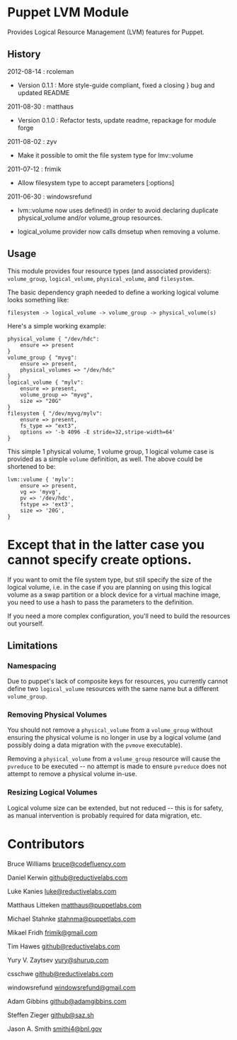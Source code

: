 Puppet LVM Module
=================

Provides Logical Resource Management (LVM) features for Puppet.

History
-------
2012-08-14 : rcoleman

  * Version 0.1.1 : More style-guide compliant, fixed a closing } bug and updated README

2011-08-30 : matthaus

  * Version 0.1.0 : Refactor tests, update readme, repackage for module forge

2011-08-02 : zyv

  * Make it possible to omit the file system type for lmv::volume

2011-07-12 : frimik

  * Allow filesystem type to accept parameters [:options]

2011-06-30 : windowsrefund

  * lvm::volume now uses defined() in order to avoid declaring duplicate
    physical_volume and/or volume_group resources.

  * logical_volume provider now calls dmsetup when removing a volume.

Usage
-----

This module provides four resource types (and associated providers):
`volume_group`, `logical_volume`, `physical_volume`, and `filesystem`.

The basic dependency graph needed to define a working logical volume
looks something like:

    filesystem -> logical_volume -> volume_group -> physical_volume(s)

Here's a simple working example:

    physical_volume { "/dev/hdc":
        ensure => present
    }
    volume_group { "myvg":
        ensure => present,
        physical_volumes => "/dev/hdc"
    }
    logical_volume { "mylv":
        ensure => present,
        volume_group => "myvg",
        size => "20G"
    }
    filesystem { "/dev/myvg/mylv":
        ensure => present,
        fs_type => "ext3",
        options => '-b 4096 -E stride=32,stripe-width=64'
    }

This simple 1 physical volume, 1 volume group, 1 logical volume case
is provided as a simple `volume` definition, as well.  The above could
be shortened to be:

    lvm::volume { 'mylv':
        ensure => present,
        vg => 'myvg',
        pv => '/dev/hdc',
        fstype => 'ext3',
        size => '20G',
    }

Except that in the latter case you cannot specify create options.
=======
If you want to omit the file system type, but still specify the size of the
logical volume, i.e. in the case if you are planning on using this logical
volume as a swap partition or a block device for a virtual machine image, you
need to use a hash to pass the parameters to the definition.

If you need a more complex configuration, you'll need to build the
resources out yourself.

Limitations
-----------

### Namespacing

Due to puppet's lack of composite keys for resources, you currently
cannot define two `logical_volume` resources with the same name but
a different `volume_group`.

### Removing Physical Volumes

You should not remove a `physical_volume` from a `volume_group`
without ensuring the physical volume is no longer in use by a logical
volume (and possibly doing a data migration with the `pvmove` executable).

Removing a `physical_volume` from a `volume_group` resource will cause the
`pvreduce` to be executed -- no attempt is made to ensure `pvreduce`
does not attempt to remove a physical volume in-use.

### Resizing Logical Volumes

Logical volume size can be extended, but not reduced -- this is for
safety, as manual intervention is probably required for data
migration, etc.

Contributors
=======
Bruce Williams <bruce@codefluency.com>

Daniel Kerwin <github@reductivelabs.com>

Luke Kanies <luke@reductivelabs.com>

Matthaus Litteken <matthaus@puppetlabs.com>

Michael Stahnke <stahnma@puppetlabs.com>

Mikael Fridh <frimik@gmail.com>

Tim Hawes <github@reductivelabs.com>

Yury V. Zaytsev <yury@shurup.com>

csschwe <github@reductivelabs.com>

windowsrefund <windowsrefund@gmail.com>

Adam Gibbins <github@adamgibbins.com>

Steffen Zieger <github@saz.sh>

Jason A. Smith <smithj4@bnl.gov>
